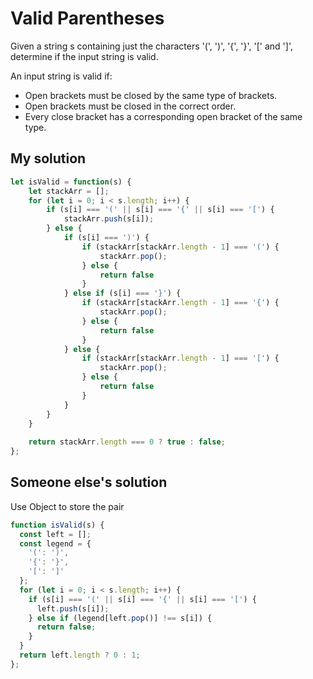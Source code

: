 # Valid Parentheses

Given a string s containing just the characters '(', ')', '{', '}', '[' and ']', determine if the input string is valid.

An input string is valid if:
- Open brackets must be closed by the same type of brackets.
- Open brackets must be closed in the correct order.
- Every close bracket has a corresponding open bracket of the same type.

## My solution
```js
let isValid = function(s) {
    let stackArr = [];
    for (let i = 0; i < s.length; i++) {
        if (s[i] === '(' || s[i] === '{' || s[i] === '[') {
            stackArr.push(s[i]);
        } else { 
            if (s[i] === ')') {
                if (stackArr[stackArr.length - 1] === '(') {
                    stackArr.pop();
                } else {
                    return false
                }
            } else if (s[i] === '}') {
                if (stackArr[stackArr.length - 1] === '{') {
                    stackArr.pop();
                } else {
                    return false
                }
            } else {
                if (stackArr[stackArr.length - 1] === '[') {
                    stackArr.pop();
                } else {
                    return false
                }
            }
        }
    }
    
    return stackArr.length === 0 ? true : false;
};
```

## Someone else's solution
Use Object to store the pair
```js
function isValid(s) {
  const left = [];
  const legend = {
    '(': ')',
    '{': '}',
    '[': ']'
  };
  for (let i = 0; i < s.length; i++) {
    if (s[i] === '(' || s[i] === '{' || s[i] === '[') {
      left.push(s[i]);    
    } else if (legend[left.pop()] !== s[i]) {
      return false;
    }
  }
  return left.length ? 0 : 1;
};
```
